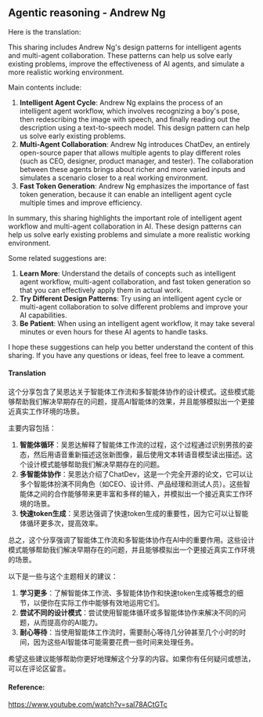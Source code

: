 ## Agentic reasoning - Andrew Ng

Here is the translation:

<document>This sharing includes Andrew Ng's design patterns for intelligent agents and multi-agent collaboration. These patterns can help us solve early existing problems, improve the effectiveness of AI agents, and simulate a more realistic working environment.    

Main contents include:   

1.  **Intelligent Agent Cycle**: Andrew Ng explains the process of an intelligent agent workflow, which involves recognizing a boy's pose, then redescribing the image with speech, and finally reading out the description using a text-to-speech model. This design pattern can help us solve early existing problems.    
2.  **Multi-Agent Collaboration**: Andrew Ng introduces ChatDev, an entirely open-source paper that allows multiple agents to play different roles (such as CEO, designer, product manager, and tester). The collaboration between these agents brings about richer and more varied inputs and simulates a scenario closer to a real working environment.    
3.  **Fast Token Generation**: Andrew Ng emphasizes the importance of fast token generation, because it can enable an intelligent agent cycle multiple times and improve efficiency.    

In summary, this sharing highlights the important role of intelligent agent workflow and multi-agent collaboration in AI. These design patterns can help us solve early existing problems and simulate a more realistic working environment.    

Some related suggestions are:    

1.  **Learn More**: Understand the details of concepts such as intelligent agent workflow, multi-agent collaboration, and fast token generation so that you can effectively apply them in actual work.    
2.  **Try Different Design Patterns**: Try using an intelligent agent cycle or multi-agent collaboration to solve different problems and improve your AI capabilities.    
3.  **Be Patient**: When using an intelligent agent workflow, it may take several minutes or even hours for these AI agents to handle tasks.    

I hope these suggestions can help you better understand the content of this sharing. If you have any questions or ideas, feel free to leave a comment.</document>    

#### Translation 

这个分享包含了吴恩达关于智能体工作流和多智能体协作的设计模式。这些模式能够帮助我们解决早期存在的问题，提高AI智能体的效果，并且能够模拟出一个更接近真实工作环境的场景。

主要内容包括：

1.  **智能体循环**：吴恩达解释了智能体工作流的过程，这个过程通过识别男孩的姿态，然后用语音重新描述这张新图像，最后使用文本转语音模型读出描述。这个设计模式能够帮助我们解决早期存在的问题。
2.  **多智能体协作**：吴恩达介绍了ChatDev，这是一个完全开源的论文，它可以让多个智能体扮演不同角色（如CEO、设计师、产品经理和测试人员）。这些智能体之间的合作能够带来更丰富和多样的输入，并模拟出一个接近真实工作环境的场景。
3.  **快速token生成**：吴恩达强调了快速token生成的重要性，因为它可以让智能体循环更多次，提高效率。

总之，这个分享强调了智能体工作流和多智能体协作在AI中的重要作用。这些设计模式能够帮助我们解决早期存在的问题，并且能够模拟出一个更接近真实工作环境的场景。

以下是一些与这个主题相关的建议：

1.  **学习更多**：了解智能体工作流、多智能体协作和快速token生成等概念的细节，以便你在实际工作中能够有效地运用它们。
2.  **尝试不同的设计模式**：尝试使用智能体循环或多智能体协作来解决不同的问题，从而提高你的AI能力。
3.  **耐心等待**：当使用智能体工作流时，需要耐心等待几分钟甚至几个小时的时间，因为这些AI智能体可能需要花费一些时间来处理任务。

希望这些建议能够帮助你更好地理解这个分享的内容。如果你有任何疑问或想法，可以在评论区留言。

#### Reference: 

https://www.youtube.com/watch?v=sal78ACtGTc
